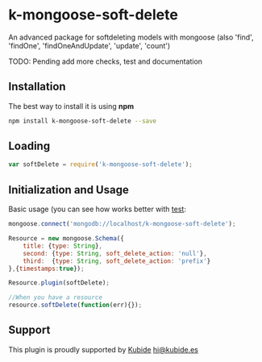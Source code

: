# k-mongoose-soft-delete

An advanced package for softdeleting models with mongoose (also 'find', 'findOne', 'findOneAndUpdate', 'update', 'count')

TODO: Pending add more checks, test and documentation

## Installation

The best way to install it is using **npm**

```sh
npm install k-mongoose-soft-delete --save
```

## Loading

```js
var softDelete = require('k-mongoose-soft-delete');

```

## Initialization and Usage

Basic usage (you can see how works better with [test]():

```js
mongoose.connect('mongodb://localhost/k-mongoose-soft-delete');

Resource = new mongoose.Schema({
    title: {type: String},
    second: {type: String, soft_delete_action: 'null'},
    third:  {type: String, soft_delete_action: 'prefix'}
},{timestamps:true});

Resource.plugin(softDelete);

//When you have a resource
resource.softDelete(function(err){});

```


## Support

This plugin is proudly supported by [Kubide](http://kubide.es/) [hi@kubide.es](mailto:hi@kubide.es)

